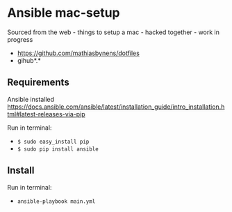 # Ansible mac-setup
Sourced from the web - things to setup a mac - hacked together - work in progress

* https://github.com/mathiasbynens/dotfiles
* gihub*.*

## Requirements

Ansible installed
https://docs.ansible.com/ansible/latest/installation_guide/intro_installation.html#latest-releases-via-pip

Run in terminal:

* `$ sudo easy_install pip`
* `$ sudo pip install ansible`

## Install

Run in terminal:

* `ansible-playbook main.yml`